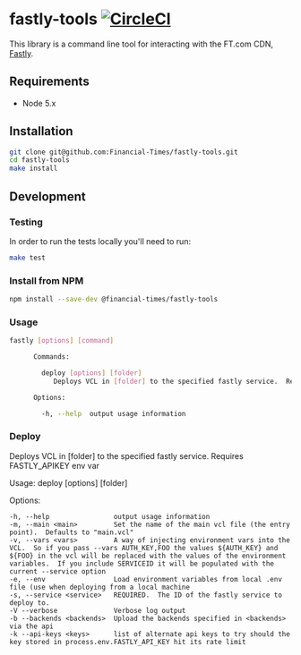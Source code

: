 # fastly-tools [![CircleCI](https://circleci.com/gh/Financial-Times/fastly-tools.svg?style=svg&circle-token=33bcf2eb98fe2e875cc66de93d7e4a50369c952d)](https://circleci.com/gh/Financial-Times/fastly-tools)

This library is a command line tool for interacting with the FT.com CDN, [Fastly](https://www.fastly.com/).


## Requirements

* Node 5.x


## Installation

```sh
git clone git@github.com:Financial-Times/fastly-tools.git
cd fastly-tools
make install
```


## Development

### Testing

In order to run the tests locally you'll need to run:

```sh
make test
```

### Install from NPM

```sh
npm install --save-dev @financial-times/fastly-tools
```

### Usage

```sh
fastly [options] [command]

      Commands:

        deploy [options] [folder]
           Deploys VCL in [folder] to the specified fastly service.  Requires FASTLY_APIKEY env var

      Options:

        -h, --help  output usage information
```

### Deploy
Deploys VCL in [folder] to the specified fastly service.  Requires FASTLY_APIKEY env var

  Usage: deploy [options] [folder]

  Options:

    -h, --help                output usage information
    -m, --main <main>         Set the name of the main vcl file (the entry point).  Defaults to "main.vcl"
    -v, --vars <vars>         A way of injecting environment vars into the VCL.  So if you pass --vars AUTH_KEY,FOO the values ${AUTH_KEY} and ${FOO} in the vcl will be replaced with the values of the environment variables.  If you include SERVICEID it will be populated with the current --service option
    -e, --env                 Load environment variables from local .env file (use when deploying from a local machine
    -s, --service <service>   REQUIRED.  The ID of the fastly service to deploy to.
    -V --verbose              Verbose log output
    -b --backends <backends>  Upload the backends specified in <backends> via the api
    -k --api-keys <keys>      list of alternate api keys to try should the key stored in process.env.FASTLY_API_KEY hit its rate limit
